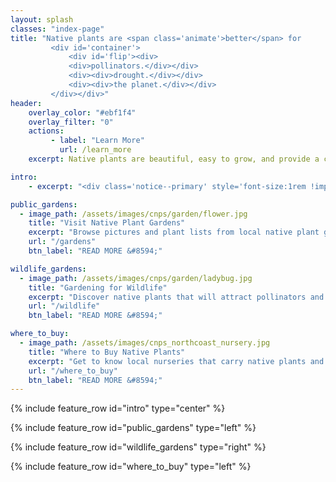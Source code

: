 ```yaml
---
layout: splash
classes: "index-page"
title: "Native plants are <span class='animate'>better</span> for 
         <div id='container'>
             <div id='flip'><div>
             <div>pollinators.</div></div>
             <div><div>drought.</div></div>
             <div><div>the planet.</div></div>
         </div></div>"    
header:
    overlay_color: "#ebf1f4"
    overlay_filter: "0"
    actions:
         - label: "Learn More"
           url: /learn_more
    excerpt: Native plants are beautiful, easy to grow, and provide a critical foundation for our local ecosystem. 

intro:
    - excerpt: "<div class='notice--primary' style='font-size:1rem !important;'>This website is under construction. New content is added weekly - check back soon for updates!</div>"

public_gardens:
  - image_path: /assets/images/cnps/garden/flower.jpg
    title: "Visit Native Plant Gardens"
    excerpt: "Browse pictures and plant lists from local native plant gardens for ideas and inspiration - from Eureka to Trinidad."
    url: "/gardens"
    btn_label: "READ MORE &#8594;"

wildlife_gardens:
  - image_path: /assets/images/cnps/garden/ladybug.jpg
    title: "Gardening for Wildlife"
    excerpt: "Discover native plants that will attract pollinators and benefit other wildlife in your area."
    url: "/wildlife"
    btn_label: "READ MORE &#8594;"

where_to_buy:
  - image_path: /assets/images/cnps_northcoast_nursery.jpg 
    title: "Where to Buy Native Plants"
    excerpt: "Get to know local nurseries that carry native plants and online sources for native seeds and plants."
    url: "/where_to_buy"
    btn_label: "READ MORE &#8594;"
---
```


{% include feature_row id="intro" type="center" %}

{% include feature_row id="public_gardens" type="left" %}

{% include feature_row id="wildlife_gardens" type="right" %}

{% include feature_row id="where_to_buy" type="left" %}

<!-- 
<div class="feature__wrapper">
     <div class="feature__item">
       <div class="archive__item">
           <div class="archive__item-teaser">
             <img src="/humboldtnativeplants/assets/splash/some-picture.jpg" alt="">
           </div>
         <div class="archive__item-body">
             <h2 class="archive__item-title">Conservation</h2>
             <div class="archive__item-excerpt">
                 <p> 
                    Whether you are adding a strip of native plants into your existing garden, or re-wilding a larger area, view our list of places you can buy native plants today. Visit these demonstration gardens for ideas!  
                </p>
                 <ul>
                     <li>
                         <a href="{{"/where_to_buy" | prepend:site.baseurl }}">
                             Where to Purchase Native Plants
                         </a>
                     </li>
                     <li>
                        <a href="{{'/garden/cnps-demo' | prepend:site.baseurl }}">
                       North Coast CNPS Garden (Eureka)
                        </a>
                     </li>
                     <li>
                        <a href="{{'/garden/arcata-marsh' | prepend:site.baseurl }}">
                        Arcata Marsh Native Plant Garden
                        </a>
                     </li>
                     <li>
                        <a href="{{'/garden/trinidad-museum' | prepend:site.baseurl }}">
                            Trinidad Museum Native Plant Garden
                        </a>
                     </li>
                 </ul>
             </div>
            <p><a href="/humboldtnativeplants/#test-link" class="btn btn--primary">Read More</a></p>
         </div>
       </div>
     </div>
     <div class="feature__item">
       <div class="archive__item">
           <div class="archive__item-teaser">
             <img src="/humboldtnativeplants/assets/splash/some-picture.jpg" alt="">
           </div>
         <div class="archive__item-body">
             <h2 class="archive__item-title">Connection</h2>
             <div class="archive__item-excerpt">
                 Connect with other native plant beginners and enthusiasts! Lend a hand and make a difference in our beautiful region today. 
             <ul>
                 <li>
                     <a href="{{"/connection/volunteer" | prepend:site.baseurl }}">
                     Volunteer Opportunities
                     </a>
                 </li>
                 <li>
                     <a href="{{"/plant_list" | prepend:site.baseurl }}">
                     Create a Plant List to Share
                     </a>
                 </li>
             </ul>
             </div>
             <p><a href="/humboldtnativeplants/#test-link" class="btn btn--primary">Read More</a></p>
         </div>
       </div>
     </div>
     <div class="feature__item">
       <div class="archive__item">
           <div class="archive__item-teaser">
             <img src="/humboldtnativeplants/assets/splash/some-picture.jpg" alt="">
           </div>
         <div class="archive__item-body">
             <h2 class="archive__item-title">Landscaping</h2>
             <div class="archive__item-excerpt">
             <p>
                 Looking to plant a hedge row? Want to attract pollinators? Find the best native plants for your specific garden needs. 
             </p>
             <ul>
                 <li>
                    <a href="{{'/category/beginner' | prepend:site.baseurl }}">
                        Beginner-Friendly Native Plants
                    </a>
                    <a href="{{"/plants" | prepend:site.baseurl }}">
                         Browse All Native Plants 
                     </a>
                 </li>
                 <li>
                    <a href="{{'/category/hummingbird' | prepend:site.baseurl }}">
                        Hummingbird Gardens
                    </a>
                 </li>
                 <li>
                    <a href="{{'/category/butterfly' | prepend:site.baseurl }}">
                        Butterfly Gardens
                     </a>
                 </li>
                 <li>
                    <a href="{{'/category/container' | prepend:site.baseurl }}">
                        Container-Gardening
                    </a>
                 </li>
                 <li>
                    <a href="{{'/category/bee' | prepend:site.baseurl }}">
                        Bee-Friendly Gardens
                    </a>
                 </li>
                 <li>
                    <a href="{{'/category/groundcover' | prepend:site.baseurl }}">
                        Groundcover Plants 
                    </a>
                 </li>
                 <li>
                    <a href="{{'/category/hedge' | prepend:site.baseurl }}">
                    Hedge Plants
                    </a>
                 </li>
                 <li>
                     <a href="{{"/gardens" | prepend:site.baseurl }}">
                         Local Native Plant Gardens
                     </a>
                 </li>
             </ul> 
            </div>
            <p><a href="/humboldtnativeplants/#test-link" class="btn btn--primary">Read More</a></p>
         </div>
       </div>
     </div>
 </div>
-->
